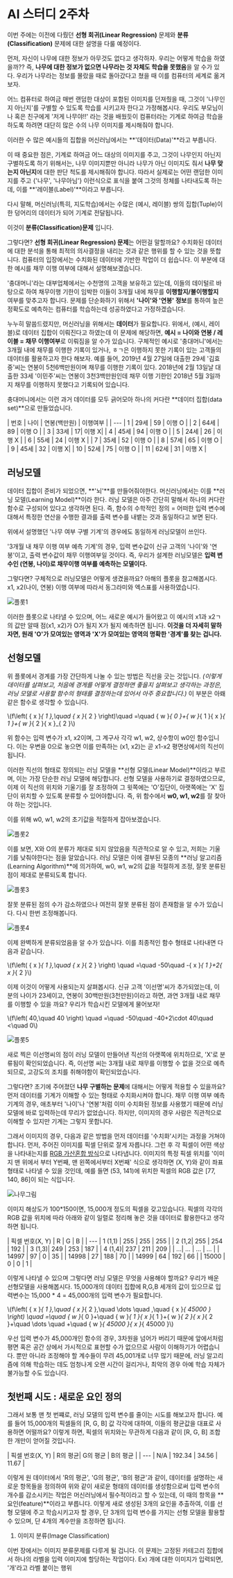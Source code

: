 <script type="text/javascript" src="http://cdn.mathjax.org/mathjax/latest/MathJax.js?config=TeX-AMS-MML_HTMLorMML"></script>

# AI 스터디 2주차 

이번 주에는 이전에 다뤘던 **선형 회귀(Linear Regression)** 문제와 **분류(Classification)** 문제에 대한 설명을 다룰 예정이다. 

먼저, 자신이 나무에 대한 정보가 아무것도 없다고 생각하자.
우리는 어떻게 학습을 하였을까?? 즉, **나무에 대한 정보가 없으면 나무라는 것 자체도 학습을 못했음**을 알 수가 있다.
우리가 나무라는 정보를 몰랐을 때로 돌아갔다고 쳤을 때 이를 컴퓨터의 세계로 옮겨보자. 

어느 컴퓨터로 하여금 매번 랜덤한 대상이 포함된 이미지를 던져줬을 때, 그것이 '나무인지 아닌지'를 구별할 수 있도록 학습를 시키고자 한다고 가정해봅시다. 
우리도 부모님이나 혹은 친구에게 '저게 나무야!!' 라는 것을 배웠듯이 컴퓨터라는 기계로 하여금 학습을 하도록 하려면 대단히 많은 수의 나무 이미지를 제시해줘야 합니다.

이러한 수 많은 예시들의 집합을 머신러닝에서는 **'데이터(Data)'**라고 부릅니다.

이 때 중요한 점은, 기계로 하여금 어느 대상의 이미지를 주고, 그것이 나무인지 아닌지 구별하도록 하기 위해서는, 나무 이미지뿐만 아니라 나무가 아닌 이미지도 줘서 **나무 맞는지 아닌지**에 대한 판단 척도를 제시해줘야 합니다.
따라서 실제로는 어떤 랜덤한 이미지를 주고 {'나무', '나무아님'} 이런식으로 표식을 붙여 그것의 정체를 나타내도록 하는데, 이를 **'레이블(Label)'**이라고 부릅니다.

다시 말해, 머신러닝(특히, 지도학습)에서는 수많은 (예시, 레이블) 쌍의 집합(Tuple)이 한 덩어리의 데이터가 되어 기계로 전달됩니다.

이것이 **분류(Classification)문제** 입니다.

그렇다면? **선형 회귀(Linear Regression) 문제**는 어떤걸 말할까요? 수치화된 데이터에 대한 분석을 통해 최적의 의사결정을 내리는 것과 같은 행위를 할 수 있는 것을 뜻합니다.
컴퓨터의 입장에서는 수치화된 데이터에 기반한 작업이 더 쉽습니다. 이 부분에 대한 예시를 채무 이행 여부에 대해서 설명해보겠습니다.

'충대머니'라는 대부업체에서는 수천명의 고객을 보유하고 있는데, 이들의 데이털르 바탕으로 하여 채무이행 기한이 임박한 이들이 3개월 내에 채무를 **이행할지/불이행할지** 여부를 맞추고자 합니다.
문제를 단순화하기 위해서 **'나이'와 '연봉' 정보**를 통하여 높은 정확도로 예측하는 컴퓨터를 학습하는데 성공하였다고 가정하겠습니다.


누누히 말씀드렸지만, 머신러닝을 위해서는 **데이터**가 필요합니다. 위에서, (예시, 레이블)로 데이터 집합이 이뤄진다고 하였는데 이 문제에 해당하면, **예시 = 나이와 연봉 / 레이블 = 채무 이행여부**로 이뤄짐을 알 수가 있습니다.
구체적인 예시로 '충대머니'에서는 3개월 내에 채무를 이행한 기록이 있거나, ㅎㄱ은 이행하지 못한 기록이 있는 고객들의 데이터를 활용하고자 한다 해보자.
예를 들어, 2019년 4월 27일에 대출한 29세 '김효중'씨는 연봉이 5천6백만원이며 채무를 이행한 기록이 있다.
        2018년에 2월 13일날 대출한 33세 '이민주'씨는 연봉이 3천3백만원인데 채무 이행 기한인 2018년 5월 3일까지 채무를 이행하지 못했다고 기록되어 있습니다.

충대머니에서는 이런 과거 데이터를 모두 긁어모아 하나의 커다란 **데이터 집합(data set)**으로 만들었습니다.

| 번호 | 나이 | 연봉(백만원) | 이행여부 |
| ---
| 1 | 29세 | 59 | 이행 O |
| 2 | 64세 | 89 | 이행 O |
| 3 | 33세 | 17| 이행 X|
| 4 | 45세 | 94 | 이행 O |
| 5 | 24세 | 26 | 이행 X |
| 6 | 55세 | 24 | 이행 X |
| 7 | 35세 | 52 | 이행 O |
| 8 | 57세 | 65 | 이행 O |
| 9 | 45세 | 32 | 이행 X|
| 10 | 52세 | 75 | 이행 O |
| 11 | 62세 | 31 | 이행 X |

## 러닝모델 

데이터 집합이 준비가 되었으면, **'뇌'**를 만들어줘야한다. 머신러닝에서는 이를 **러닝 모델(Learning Model)**이라 한다. 러닝 모델은 아주 간단히 말해서 하나의 커다란 함수로 구성되어 있다고 생각하면 된다. 즉, 함수의 수학적인 정의 = 어떠한 입력 변수에 대해서 특정한 연산을 수행한 결과를 출력 변수를 내뱉는 것과 동일하다고 보면 된다. 

위에서 설명했던 '나무 여부 구별 기계'의 경우에도 동일하게 러닝모델이 쓰인다.

'3개월 내 채무 이행 여부 예측 기계'의 경우, 입력 변수값이 신규 고객의 '나이'와 '연봉'이고, 출력 변수값이 채무 이행여부일 것이다. 즉, 우리가 설계한 러닝모델은 **입력 변수인 (연봉, 나이)로 채무이행 여부를 예측하는 모델이다.**

그렇다면? 구체적으로 러닝모델은 어떻게 생겼을까요?
아해의 플롯을 참고해봅시다. x1, x2(나이, 연봉) 이행 여부에 따라서 동그라미와 엑스표를 사용하였습니다.

![플롯1](http://research.sualab.com/assets/images/what-is-machine-learning/age-to-salary-plot.png)

이러한 플롯으로 나타낼 수 있으며, 어느 새로운 예시가 들어왔고 이 예시의 x1과 x2ㄱ의 값만 알때 점(x1, x2)가 O가 될지 X가 될지 예측하면 됩니다.
**이것을 더 자세히 말하자면, 원래 'O'가 모여있는 영역과 'X'가 모여있는 영역의 명확한 '경계'를 찾는 겁니다.**

## 선형모델

위 플롯에서 경계를 가장 간단하게 나눌 수 있는 방법은 직선을 긋는 것입니다. _(이렇게 데이터를 살펴보고, 처음에 경게를 어떻게 결정하면 좋을지 살펴보고 생각하는 과정은, 러닝 모델로 사용할 함수의 형태를 결정하는데 있어서 아주 중요합니다.)_ 이 부분은 아뢔 같은 함수로 생각할 수 있습니다.

\\(f\left( { x }_{ 1 },\quad { x }_{ 2 } \right)\quad =\quad { w }_{ 0 }+{ w }_{ 1 }{ x }_{ 1 }+{ w }_{ 2 }{ x }_{ 2 }\\)

위 함수는 입력 변수가 x1, x2이며, 그 계구사 각각 w1, w2, 상수항이 w0인 함수입니다.
이는 우변을 0으로 놓으면 이를 만족하는 (x1, x2)는 곧 x1-x2 평면상에서의 직선이 됩니다.

이러한 직선의 형태로 정의되는 러닝 모델을 **선형 모델(Linear Model)**이라고 부르며, 이는 가장 단순한 러닝 모델에 해당합니다. 선형 모델을 사용하기로 결정하였으므로, 이제 이 직선의 위치와 기울기를 잘 조정하여 그 윗쪽에는 'O'집단이, 아랫쪽에는 'X' 집단이 위치할 수 있도록 분류할 수 있어야합니다. 즉, 위 함수에서 **w0, w1, w2**를 잘 찾아야 하는 것입니다.

이를 위해 w0, w1, w2의 초기값을 적절하게 잡아보겠습니다.

![플롯2](http://research.sualab.com/assets/images/what-is-machine-learning/age-to-salary-with-initialized-model-plot.png)

이를 보면, X와 O의 분류가 제대로 되지 않았음을 직관적으로 알 수 있고, 저희는 기울기를 낮춰야한다는 점을 알았습니다. 러닝 모델은 이에 결부된 모종의 **러닝 알고리즘(Learning Algorithm)**에 의거하여, w0, w1, w2의 값을 적절하게 조정, 잘못 분류된 점이 제대로 분류되도록 합니다.

![플롯3](http://research.sualab.com/assets/images/what-is-machine-learning/age-to-salary-with-improved-model-plot.png)

잘못 분류된 점의 수가 감소하였으나 여전히 잘못 분류된 점이 존재함을 알 수가 있습니다.
다시 한번 조정해봅니다.

![플롯4](http://research.sualab.com/assets/images/what-is-machine-learning/age-to-salary-with-learned-model-plot.png)

이제 완벽하게 분류되었음을 알 수가 있습니다. 이를 최종적인 함수 형태로 나타내면 다음과 같습니다.

\\(f\left( { x }_{ 1 },\quad { x }_{ 2 } \right) \quad =\quad -50\quad -{ x }_{ 1 }+2{ x }_{ 2 }\\)

이제 이것이 어떻게 사용되는지 살펴봅시다. 신규 고객 '이선명'씨가 추가되었는데, 이 분의 나이가 23세이고, 연봉이 30백만원(3천만원)이라고 하면, 과연 3개월 내로 채무를 이행할 수 있을 까요? 우리가 학습시킨 모델에게 물어보자!

\\(f\left( 40,\quad 40 \right) \quad =\quad -50\quad -40+2\cdot 40\quad <\quad 0\\)


![플롯5](http://research.sualab.com/assets/images/what-is-machine-learning/age-to-salary-classify-sample-plot.png)

새로 찍은 이선명씨의 점이 러닝 모델이 만들어낸 직선의 아랫쪽에 위치하므로, 'X'로 분류됨이 확인되었습니다. 즉, 이선명 씨는 3개월 내로 채무를 이행할 수 없을 것으로 예측되므로, 고강도의 조치를 취해야함이 확인되었습니다.

그렇다면? 초기에 주어졌던 **나무 구별하는 문제**에 대해서는 어떻게 적용할 수 있을까요?
먼저 데이터를 기계가 이해할 수 있는 형태로 수치화시켜야 합니다.
채무 이행 여부 예측 기계의 경우, 애초부터 '나이'나 '연봉'처럼 이미 수치화된 정보를 사용했기 때문에 러닝 모델에 바로 입력하는데 무리가 없었습니다. 하지만, 이미지의 경우
사람은 직관적으로 이해할 수 있지만 기계는 그렇지 못합니다.

그래서 이미지의 경우, 다음과 같은 방법을 먼저 데이터를 '수치화'시키는 과정을 거쳐야 합니다. 먼저, 주어진 이미지를 픽셀 단위로 잘게 자릅니다. 그런 후 각 픽셀이 어떤 색상을 나타내는지를 [RGB 가산혼합 방식](https://ko.wikipedia.org/wiki/RGB_%EA%B0%80%EC%82%B0%ED%98%BC%ED%95%A9)으로 나타냅니다. 이미지의 특정 픽셀 위치를 '이미지 맨 위에서 부터 Y번째, 맨 왼쪽에서부터 X번째' 식으로 생각하면 (X, Y)와 같이 좌표 형태로 나타낼 수 있을 것인데, 예를 들면 (53, 141)에 위치한 픽셀의 RGB 값은 [77, 140, 86]이 되는 식입니다.

![나무그림](http://research.sualab.com/assets/images/what-is-machine-learning/isTree-classifier-pixels.png)

이미지 해상도가 100*150이면, 15,000개 정도의 픽셀을 갖고있습니다.
픽셀의 각각의 RGB 값을 위치에 따라 아래와 같이 일렬로 정리해 놓은 것을 데이터로 활용한다고 생각하면 됩니다.


| 픽셀 번호(X, Y) | R | G | B |
| ---
| 1 (1,1) | 255 | 255 | 255 |
| 2 (1,2| 255 | 254 | 192 |
| 3 (1,3)| 249 | 253 | 187 |
| 4 (1,4)| 237 | 211 | 209 |
| ...| ... | ... | ... |
| 14997 | 97 | 0 | 35 |
| 14998 | 27 | 188 | 70 |
| 14999 | 64 | 192 | 66 |
| 15000 | 0 | 0 | 1 |

이렇게 나타낼 수 있으며 그렇다면 러닝 모델은 무엇을 사용해야 할까요?
우리가 배운 선형모델을 사용해봅시다. 15,000개의 데이터 집합에 R,G,B 세개의 값이 있으므로 입력변수는 15,000 * 4 = 45,000개의 입력 변수가 필요합니다.

\\(f\left( { x }_{ 1 },\quad { x }_{ 2 },\quad \dots \quad ,\quad { x }_{ 45000 } \right) \quad =\quad { w }_{ 0 }+\quad { w }_{ 1 }{ x }_{ 1 }+{ w }_{ 2 }{ x }_{ 2 }+\quad \dots \quad +\quad { w }_{ 45000 }{ x }_{ 45000 }\\)

우선 입력 변수가 45,000개인 함수의 경우, 3차원을 넘어가 버리기 때문에 앞에서처럼 평면 혹은 공간 상에서 가시적으로 표현할 수가 없으므로 사람이 이해하기가 어렵습니다.
뿐만 아니라 조정해야 할 계수들이 무려 45,001개로 너무 많기 때문에, 러닝 알고리즘에 의해 학습하는 데도 엄청나게 오랜 시간이 걸리거나, 최악의 경우 아예 학습 자체가 불가능할 수도 있습니다.

## 첫번째 시도 : 새로운 요인 정의 

그래서 보통 맨 첫 번쨰로, 러닝 모델의 입력 변수를 줄이는 시도를 해보고자 합니다.
예를 들어 15,000개의  픽셀들의 [R, G, B] 값 각각에 대하여, 이들의 평균값을 대표로 사용하면 어떨까요? 이렇게 하면, 픽셀의 위치와는 무관하게 다음과 같이 [R, G, B] 조합 한 개만이 얻어질 것입니다.

| 픽셀 번호(X, Y) | R의 평균| G의 평균 | B의 평균 |
| ---
| N/A | 192.34 | 34.56 | 11.67 |

이렇게 원 데이터에서 'R의 평균', 'G의 평균', 'B의 평균'과 같이, 데이터를 설명하는 새로운 항목들을 정의하여 위와 같이 새로운 형태의 데이터를 생성함으로써 입력 변수의 개수를 감소시키는 작업은 머신러닝에서 필수적이라고 할 수 있는데, 이 때의 항목을 **요인(feature)**이라고 부릅니다. 이렇게 새로 생성된 3개의 요인을 추출하여, 이를 선형 모델에 주고 학습시키고자 할 경우, 단 3개의 입력 변수를 가지는 선형 모델을 활용할 수 있으며, 단 4개의 계수만을 조정하면 됩니다.



1. 이미지 분류(Image Classification)

이번 장에서는 이미지 분류문제를 다루게 될 겁니다. 이 문제는 고정된 카테고리 집합에서 하나의 라벨을 입력 이미지에 할당하는 작업이다. 
Ex) 개에 대한 이미지가 입력되면, '개'라고 라벨 붙이는 행위
